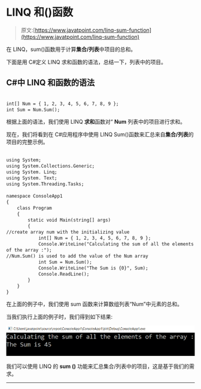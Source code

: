# LINQ 和()函数

> 原文:[https://www.javatpoint.com/linq-sum-function](https://www.javatpoint.com/linq-sum-function)

在 LINQ，sum()函数用于计算**集合/列表**中项目的总和。

下面是用 C#定义 LINQ 求和函数的语法，总结一下，列表中的项目。

## C#中 LINQ 和函数的语法

```

int[] Num = { 1, 2, 3, 4, 5, 6, 7, 8, 9 };
int Sum = Num.Sum();

```

根据上面的语法，我们使用 LINQ **求和**函数对“ **Num** 列表中的项目进行求和。

现在，我们将看到在 C#应用程序中使用 LINQ Sum()函数来汇总来自**集合/列表**的项目的完整示例。

```

using System;
using System.Collections.Generic;
using System. Linq;
using System. Text;
using System.Threading.Tasks;

namespace ConsoleApp1
{
    class Program
    {
        static void Main(string[] args)
        {   
//create array num with the initializing value
            int[] Num = { 1, 2, 3, 4, 5, 6, 7, 8, 9 };
            Console.WriteLine("Calculating the sum of all the elements of the array :");
//Num.Sum() is used to add the value of the Num array
            int Sum = Num.Sum();
            Console.WriteLine("The Sum is {0}", Sum);
            Console.ReadLine();
        }
    }
}

```

在上面的例子中，我们使用 sum 函数来计算数组列表“Num”中元素的总和。

当我们执行上面的例子时，我们得到如下结果:

![LINQ sum () Function](img/957adc1c9fa5f630d50a0d0f0c1c8608.png)

我们可以使用 LINQ 的 **sum ()** 功能来汇总集合/列表中的项目，这是基于我们的需求。

* * *